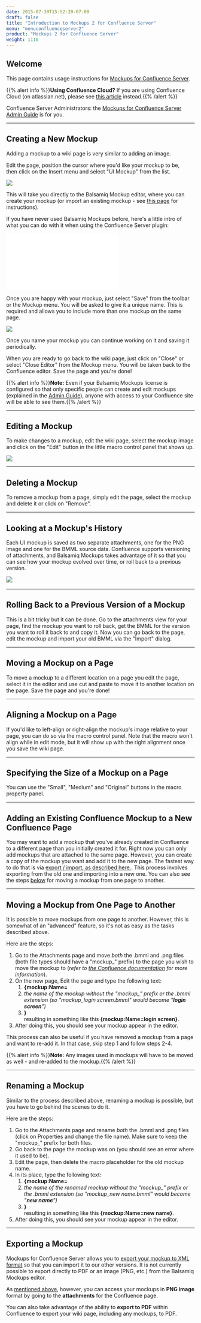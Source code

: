 ```yaml
---
date: 2015-07-30T15:52:20-07:00
draft: false
title: "Introduction to Mockups 2 for Confluence Server"
menu: "menuconfluenceserver2" 
product: "Mockups 2 for Confluence Server"
weight: 1110
---
```


## Welcome

This page contains usage instructions for [Mockups for Confluence Server](https://marketplace.atlassian.com/plugins/com.balsamiq.confluence.plugins.mockups/server/overview).

{{% alert info %}}**Using Confluence Cloud?** If you are using Confluence Cloud (on atlassian.net), please see [this article](/confluence/cloud/intro/) instead.{{% /alert %}}

Confluence Server Administrators: the [Mockups for Confluence Server Admin Guide](../admin-guide/) is for you.

* * *

## Creating a New Mockup

Adding a mockup to a wiki page is very similar to adding an image.

Edit the page, position the cursor where you'd like your mockup to be, then click on the Insert menu and select "UI Mockup" from the list.

![](//media.balsamiq.com/img/support/docs/confluence/userguide/confluence1.png)

This will take you directly to the Balsamiq Mockup editor, where you can create your mockup (or import an existing mockup - see [this page](https://support.balsamiq.com/plugins/importtoatlassian/) for instructions).

If you have never used Balsamiq Mockups before, here's a little intro of what you can do with it when using the Confluence Server plugin:

<div class="video"><iframe allowfullscreen="" frameborder="0" src="//www.youtube.com/embed/l9-dLyINrac?rel=0"></iframe></div>

Once you are happy with your mockup, just select "Save" from the toolbar or the Mockup menu. You will be asked to give it a unique name. This is required and allows you to include more than one mockup on the same page.

![](//media.balsamiq.com/img/support/docs/confluence/userguide/m4csavenew.png)

Once you name your mockup you can continue working on it and saving it periodically.

When you are ready to go back to the wiki page, just click on "Close" or select "Close Editor" from the Mockup menu. You will be taken back to the Confluence editor. Save the page and you're done!

{{% alert info %}}**Note:** Even if your Balsamiq Mockups license is configured so that only specific people can create and edit mockups (explained in the [Admin Guide](../admin-guide)), anyone with access to your Confluence site will be able to see them.{{% /alert %}}


---

## Editing a Mockup

To make changes to a mockup, edit the wiki page, select the mockup image and click on the "Edit" button in the little macro control panel that shows up.

![](//media.balsamiq.com/img/support/docs/confluence/userguide/confluence2.png)

* * *

## Deleting a Mockup

To remove a mockup from a page, simply edit the page, select the mockup and delete it or click on "Remove".

* * *

## Looking at a Mockup's History

Each UI mockup is saved as two separate attachments, one for the PNG image and one for the BMML source data. Confluence supports versioning of attachments, and Balsamiq Mockups takes advantage of it so that you can see how your mockup evolved over time, or roll back to a previous version.

![](//media.balsamiq.com/img/support/docs/confluence/userguide/m4chistory.png)​

* * *

## Rolling Back to a Previous Version of a Mockup

This is a bit tricky but it can be done. Go to the attachments view for your page, find the mockup you want to roll back, get the BMML for the version you want to roll it back to and copy it. Now you can go back to the page, edit the mockup and import your old BMML via the "Import" dialog.

* * *

## Moving a Mockup on a Page

To move a mockup to a different location on a page you edit the page, select it in the editor and use cut and paste to move it to another location on the page. Save the page and you're done!

* * *

## Aligning a Mockup on a Page

If you'd like to left-align or right-align the mockup's image relative to your page, you can do so via the macro control panel. Note that the macro won't align while in edit mode, but it will show up with the right alignment once you save the wiki page.

* * *

## Specifying the Size of a Mockup on a Page

You can use the "Small", "Medium" and "Original" buttons in the macro property panel.

* * *

## Adding an Existing Confluence Mockup to a New Confluence Page

You may want to add a mockup that you've already created in Confluence to a different page than you initially created it for. Right now you can only add mockups that are attached to the same page. However, you can create a copy of the mockup you want and add it to the new page. The fastest way to do that is via [export / import, as described here.](https://support.balsamiq.com/plugins/importtoatlassian/). This process involves exporting from the old one and importing into a new one. You can also see the steps [below](#moving-a-mockup-from-one-page-to-another) for moving a mockup from one page to another.

* * *

## Moving a Mockup from One Page to Another

It is possible to move mockups from one page to another. However, this is somewhat of an "advanced" feature, so it's not as easy as the tasks described above.

Here are the steps:

1.  Go to the Attachments page and move _both_ the .bmml and .png files (both file types should have a "mockup\_" prefix) to the page you wish to move the mockup to (_refer to [the Confluence documentation](https://confluence.atlassian.com/search/?query=moving%20an%20attachment%20) for more information_).
2.  On the new page, Edit the page and type the following text:
    1.  **{mockup:Name=**
    2.  *the name of the mockup without the "mockup\_" prefix or the .bmml extension (so "mockup\_login screen.bmml" would become "**login screen**")*
    3.  **}**  
    resulting in something like this **{mockup:Name=login screen}**.
3.  After doing this, you should see your mockup appear in the editor.

This process can also be useful if you have removed a mockup from a page and want to re-add it. In that case, skip step 1 and follow steps 2-4.

{{% alert info %}}**Note:** Any images used in mockups will have to be moved as well - and re-added to the mockup.{{% /alert %}}

* * *

## Renaming a Mockup

Similar to the process described above, renaming a mockup is possible, but you have to go behind the scenes to do it.

Here are the steps:

1.  Go to the Attachments page and rename _both_ the .bmml and .png files (click on Properties and change the file name). Make sure to keep the "mockup\_" prefix for both files.
2.  Go back to the page the mockup was on (you should see an error where it used to be).
3.  Edit the page, then delete the macro placeholder for the old mockup name.
4.  In its place, type the following text:
    1.  **{mockup:Name=**
    2.  *the name of the renamed mockup without the "mockup\_" prefix or the .bmml extension (so "mockup\_new name.bmml" would become "**new name**")*
    3.  **}**  
    resulting in something like this **{mockup:Name=new name}**.
5.  After doing this, you should see your mockup appear in the editor.

---

## Exporting a Mockup

Mockups for Confluence Server allows you to [export your mockup to XML format](https://support.balsamiq.com/plugins/importtoatlassian/) so that you can import it to our other versions. It is not currently possible to export directly to PDF or an image (PNG, etc.) from the Balsamiq Mockups editor.

As [mentioned above](#looking-at-a-mockup-s-history), however, you can access your mockups in **PNG image** format by going to the **attachments** for the Confluence page.

You can also take advantage of the ability to **export to PDF** within Confluence to export your wiki page, including any mockups, to PDF.
